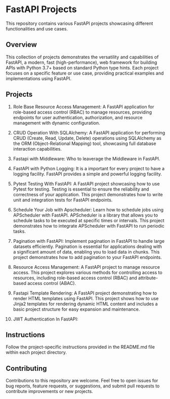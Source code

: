 # FastAPI Projects
This repository contains various FastAPI projects showcasing different functionalities and use cases.

## Overview
This collection of projects demonstrates the versatility and capabilities of FastAPI, a modern, fast (high-performance), web framework for building APIs with Python 3.7+ based on standard Python type hints. Each project focuses on a specific feature or use case, providing practical examples and implementations using FastAPI.

## Projects

1. Role Base Resource Access Management: A FastAPI application for role-based access control (RBAC) to manage resources, providing endpoints for user authentication, authorization, and resource management with dynamic configuration.

2. CRUD Operation With SQLAlchemy: A FastAPI application for performing CRUD (Create, Read, Update, Delete) operations using SQLAlchemy as the ORM (Object-Relational Mapping) tool, showcasing full database interaction capabilities.

3. Fastapi with Middleware: Who to leaverage the Middleware in FastAPI.

4. FastAPI with Python Logging: It is a important for every project to have a logging facility. FastAPI provides a simple and powerful logging facility.

5. Pytest Testing With FastAPI: A FastAPI project showcasing how to use Pytest for testing. Testing is essential to ensure the reliability and correctness of your application. This project demonstrates how to write unit and integration tests for FastAPI endpoints.

6. Schedule Your Job with Apscheduler: Learn how to schedule jobs using APScheduler with FastAPI. APScheduler is a library that allows you to schedule tasks to be executed at specific times or intervals. This project demonstrates how to integrate APScheduler with FastAPI to run periodic tasks.

7. Pagination with FastAPI: Implement pagination in FastAPI to handle large datasets efficiently. Pagination is essential for applications dealing with a significant amount of data, enabling you to load data in chunks. This project demonstrates how to add pagination to your FastAPI endpoints.

8. Resource Access Management: A FastAPI project to manage resource access. This project explores various methods for controlling access to resources, including role-based access control (RBAC) and attribute-based access control (ABAC).

9. Fastapi Template Rendering: A FastAPI project demonstrating how to render HTML templates using FastAPI. This project shows how to use Jinja2 templates for rendering dynamic HTML content and includes a basic project structure for easy expansion and maintenance.

10. JWT Authentication In FastAPI: 

## Instructions
Follow the project-specific instructions provided in the README.md file within each project directory.

## Contributing
Contributions to this repository are welcome. Feel free to open issues for bug reports, feature requests, or suggestions, and submit pull requests to contribute improvements or new projects.